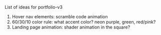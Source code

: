 List of ideas for portfolio-v3

1. Hover nav elements: scramble code animation
2. 60/30/10 color rule: what accent color? neon purple, green, red/pink?
3. Landing page animation: shader animation in the square?

